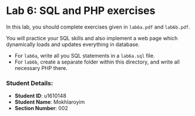 # Lab 6: SQL and PHP exercises

In this lab, you should complete exercises given in `lab6a.pdf` and `lab6b.pdf`.

You will practice your SQL skills and also implement a web page which dynamically loads and updates everything in database.

- For `lab6a`, write all you SQL statements in a `lab6a.sql` file.
- For `lab6b`, create a separate folder within this directory, and write all necessary PHP there.


### Student Details:

- **Student ID**: u1610148
- **Student Name**: Mokhlaroyim
- **Section Number**: 002
